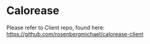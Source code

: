 # Calorease

Please refer to Client repo, found here: https://github.com/rosenbergmichael/calorease-client

